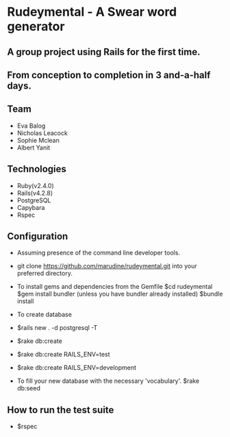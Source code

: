 # Rudeymental - A Swear word generator

## A group project using Rails for the first time.
## From conception to completion in 3 and-a-half days.

## Team

- Eva Balog
- Nicholas Leacock
- Sophie Mclean
- Albert Yanit


## Technologies

- Ruby(v2.4.0)
- Rails(v4.2.8)
- PostgreSQL
- Capybara
- Rspec


## Configuration

- Assuming presence of the command line developer tools.

- git clone https://github.com/marudine/rudeymental.git into your preferred directory.

- To install gems and dependencies from the Gemfile
$cd rudeymental
$gem install bundler (unless you have bundler already installed)
$bundle install

- To create database
- $rails new . -d postgresql -T
- $rake db:create
- $rake db:create RAILS_ENV=test
- $rake db:create RAILS_ENV=development

- To fill your new database with the necessary 'vocabulary'.
$rake db:seed


## How to run the test suite

- $rspec
